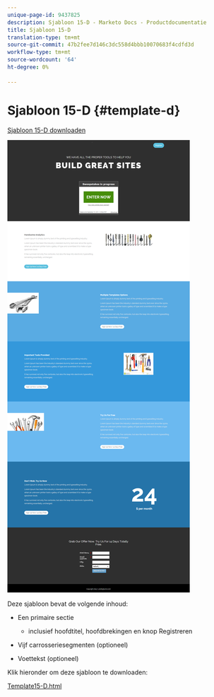 ```yaml
---
unique-page-id: 9437825
description: Sjabloon 15-D - Marketo Docs - Productdocumentatie
title: Sjabloon 15-D
translation-type: tm+mt
source-git-commit: 47b2fee7d146c3dc558d4bbb10070683f4cdfd3d
workflow-type: tm+mt
source-wordcount: '64'
ht-degree: 0%

---
```



# Sjabloon 15-D {#template-d}

[Sjabloon 15-D downloaden](http://docs.marketo.com/download/attachments/9437825/template-15d.html?version=1&amp;modificationdate=1438980509000&amp;api=v2)

![](assets/image2015-8-13-13-3a56-3a26.png)

Deze sjabloon bevat de volgende inhoud:

* Een primaire sectie

   * inclusief hoofdtitel, hoofdbrekingen en knop Registreren

* Vijf carrosseriesegmenten (optioneel)
* Voettekst (optioneel)

Klik hieronder om deze sjabloon te downloaden:

[Template15-D.html](http://docs.marketo.com/download/attachments/9437825/template-15d.html?version=1&amp;modificationdate=1438980509000&amp;api=v2)
